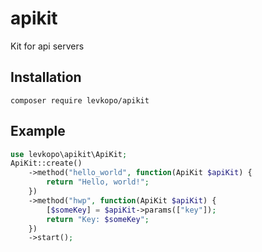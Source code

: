 # apikit
Kit for api servers

## Installation
```
composer require levkopo/apikit
```

## Example
```php
use levkopo\apikit\ApiKit;
ApiKit::create()
    ->method("hello_world", function(ApiKit $apiKit) {
        return "Hello, world!";
    })
    ->method("hwp", function(ApiKit $apiKit) {
        [$someKey] = $apiKit->params(["key"]);
        return "Key: $someKey";
    })
    ->start();
```

